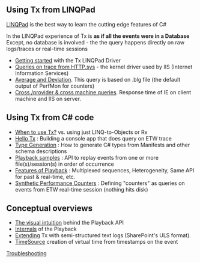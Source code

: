 ## Using Tx from LINQPad

[LINQPad](http://www.linqpad.net/) is the best way to learn the cutting edge features of C#

In the LINQPad experience of Tx is **as if all the events were in a Database**
Except, no database is involved - the the query happens directly on raw logs/traces or real-time sessions 

- [Getting started](https://tx.codeplex.com/wikipage?title=LINQPad%20Driver) with the Tx LINQPad Driver
- [Queries on trace from HTTP.sys](https://tx.codeplex.com/wikipage?title=HTTP%20Samples)  - the kernel driver used by IIS (Internet Information Services)
- [Average and Deviation](https://tx.codeplex.com/wikipage?title=Performance%20Counter%20Samples). This query is based on .blg file (the default output of PerfMon for counters)
- [Cross /provider & cross machine queries](https://tx.codeplex.com/wikipage?title=IE_IIS). Response time of IE on client machine and IIS on server.

## Using Tx from C# code

- [When to use Tx?](WhenToUse.md) vs. using just LINQ-to-Objects or Rx
- [Hello Tx](HelloTx.md) : Building a console app that does query on ETW trace
- [Type Generation](TypeGeneration.md) : How to generate C# types from Manifests and other schema descriptions
- [Playback samples](../Samples/Playback/Readme.md) : API to replay events from one or more file(s)/session(s) in order of occurrence
- [Features of Playback](PlaybackFeatures.md) : Multiplexed sequences, Heterogeneity, Same API for past & real-time, etc.
- [Synthetic Performance Counters](../Samples/SyntheticCounters/Readme.md) : Defining "counters" as queries on events from ETW real-time session (nothing hits disk)

## Conceptual overviews

- [The visual intuition](http://tx.codeplex.com/wikipage?title=Playback%20conceptual%20model) behind the Playback API
- [Internals](http://tx.codeplex.com/wikipage?title=Playback%20Internals) of the Playback
- [Extending](http://tx.codeplex.com/wikipage?title=ULS%20Sample) Tx with semi-structured text logs  (SharePoint's ULS format).
- [TimeSource](https://tx.codeplex.com/wikipage?title=TimeSource) creation of virtual time from timestamps on the event

[Troubleshooting](https://tx.codeplex.com/wikipage?title=Troubleshooting)